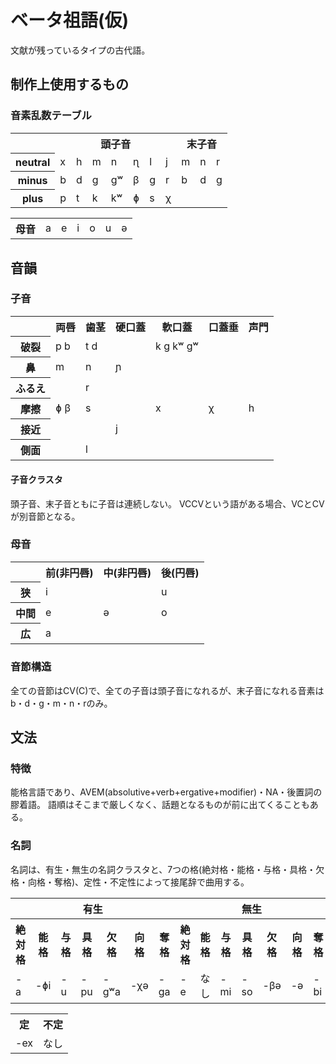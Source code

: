 # ベータ祖語(仮)
文献が残っているタイプの古代語。

## 制作上使用するもの
### 音素乱数テーブル
<table>
  <tr>
    <th></th>
    <th colspan="7">頭子音</th>
    <th colspan="3">末子音</th>
  </tr>
  <tr>
    <th>neutral</th>
    <td>x</td>
    <td>h</td>
    <td>m</td>
    <td>n</td>
    <td>ɳ</td>
    <td>l</td>
    <td>j</td>
    <td>m</td>
    <td>n</td>
    <td>r</td>
  </tr>
  <tr>
    <th>minus</th>
    <td>b</td>
    <td>d</td>
    <td>g</td>
    <td>gʷ</td>
    <td>β</td>
    <td>g</td>
    <td>r</td>
    <td>b</td>
    <td>d</td>
    <td>g</td>
  </tr>
  <tr>
    <th>plus</th>
    <td>p</td>
    <td>t</td>
    <td>k</td>
    <td>kʷ</td>
    <td>ɸ</td>
    <td>s</td>
    <td>χ</td>
    <td colspan="3"></td>
  </tr>
</table>
<table>
  <tr>
    <th>母音</th>
    <td>a</th>
    <td>e</td>
    <td>i</td>
    <td>o</td>
    <td>u</td>
    <td>ə</td>
  </tr>
</table>

## 音韻
### 子音
<table>
  <tr>
    <th></th>
    <th>両唇</th>
    <th>歯茎</th>
    <th>硬口蓋</th>
    <th>軟口蓋</th>
    <th>口蓋垂</th>
    <th>声門</th>
  </tr>
  <tr>
    <th>破裂</th>
    <td>p b</td>
    <td>t d</td>
    <td></td>
    <td>k g kʷ gʷ</td>
    <td></td>
    <td></td>
  </tr>
  <tr>
    <th>鼻</th>
    <td>m</td>
    <td>n</td>
    <td>ɲ</td>
    <td></td>
    <td></td>
    <td></td>
  </tr>
  <tr>
    <th>ふるえ</th>
    <td></td>
    <td>r</td>
    <td></td>
    <td></td>
    <td></td>
    <td></td>
  </tr>
  <tr>
    <th>摩擦</th>
    <td>ɸ β</td>
    <td>s</td>
    <td></td>
    <td>x</td>
    <td>χ</td>
    <td>h</td>
  </tr>
  <tr>
    <th>接近</th>
    <td></td>
    <td></td>
    <td>j</td>
    <td></td>
    <td></td>
    <td></td>
  </tr>
  <tr>
    <th>側面</th>
    <td></td>
    <td>l</td>
    <td></td>
    <td></td>
    <td></td>
    <td></td>
  </tr>
</table>

#### 子音クラスタ
頭子音、末子音ともに子音は連続しない。
VCCVという語がある場合、VCとCVが別音節となる。

### 母音
<table>
  <tr>
    <th></th>
    <th>前(非円唇)</th>
    <th>中(非円唇)</th>
    <th>後(円唇)</th>
  </tr>
  <tr>
    <th>狭</th>
    <td>i</td>
    <td></td>
    <td>u</td>
  </tr>
  <tr>
    <th>中間</th>
    <td>e</td>
    <td>ə</td>
    <td>o</td>
  </tr>
  <tr>
    <th>広</th>
    <td>a</td>
    <td></td>
    <td></td>
  </tr>
</table>

### 音節構造
全ての音節はCV(C)で、全ての子音は頭子音になれるが、末子音になれる音素はb・d・g・m・n・rのみ。

## 文法
### 特徴
能格言語であり、AVEM(absolutive+verb+ergative+modifier)・NA・後置詞の膠着語。
語順はそこまで厳しくなく、話題となるものが前に出てくることもある。

### 名詞
名詞は、有生・無生の名詞クラスタと、7つの格(絶対格・能格・与格・具格・欠格・向格・奪格)、定性・不定性によって接尾辞で曲用する。
<table>
  <tr>
    <th colspan="7">有生</th>
    <th colspan="7">無生</th>
  </tr>
  <tr>
    <th>絶対格</th>
    <th>能格</th>
    <th>与格</th>
    <th>具格</th>
    <th>欠格</th>
    <th>向格</th>
    <th>奪格</th>
    <th>絶対格</th>
    <th>能格</th>
    <th>与格</th>
    <th>具格</th>
    <th>欠格</th>
    <th>向格</th>
    <th>奪格</th>
  </tr>
  <tr>
    <td>-a</td> <!--vowel-->
    <td>-ɸi</td> <!--plus-->
    <td>-u</td> <!--vowel-->
    <td>-pu</td> <!--plus-->
    <td>-gʷa</td> <!--minus-->
    <td>-χə</td> <!--plus-->
    <td>-ga</td> <!--minus-->
    <td>-e</td> <!--vowel-->
    <td>なし</td>
    <td>-mi</td> <!--neutral-->
    <td>-so</td> <!--plus-->
    <td>-βə</td> <!--minus-->
    <td>-ə</td> <!--vowel-->
    <td>-bi</td> <!--minus-->
  </tr>
</table>
<table>
  <tr>
    <th>定</th>
    <th>不定</th>
  </tr>
  <tr>
    <td>-ex</td>
    <td>なし</td>
  </tr>
</table>
